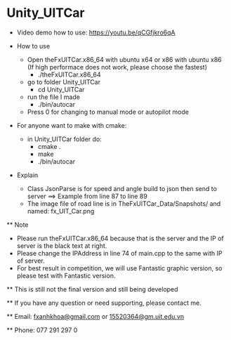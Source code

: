 # Unity_UITCar
* Video demo how to use: https://youtu.be/qCGfjkro6qA
* How to use
  - Open theFxUITCar.x86_64 with ubuntu x64 or x86 with ubuntu x86 (If high performace does not work, please choose the fastest)
    + ./theFxUITCar.x86_64
  - go to folder Unity_UITCar
    + cd Unity_UITCar
  - run the file I made
    + ./bin/autocar
  - Press 0 for changing to manual mode or autopilot mode
  
* For anyone want to make with cmake:
  - in Unity_UITCar folder do:
    + cmake .
    + make
    + ./bin/autocar
  
* Explain
  - Class JsonParse is for speed and angle build to json then send to server ==> Example from line 87 to line 89
  - The image file of road line is in TheFxUITCar_Data/Snapshots/ and named: fx_UIT_Car.png
  
** Note
  - Please run theFxUITCar.x86_64 because that is the server and the IP of server is the black text at right.
  - Please change the IPAddress in line 74 of main.cpp to the same with IP of server.
  - For best result in competition, we will use Fantastic graphic version, so please test with Fantastic version.

** This is still not the final version and still being developed

** If you have any question or need supporting, please contact me.

** Email: fxanhkhoa@gmail.com or 15520364@gm.uit.edu.vn

** Phone: 077 291 297 0
